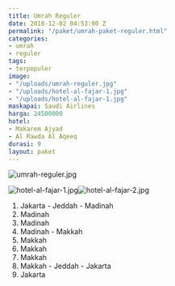 ```yaml
---
title: Umrah Reguler
date: 2018-12-02 04:53:00 Z
permalink: "/paket/umrah-paket-reguler.html"
categories:
- umrah
- reguler
tags:
- terpopuler
image:
- "/uploads/umrah-reguler.jpg"
- "/uploads/hotel-al-fajar-1.jpg"
- "/uploads/hotel-al-fajar-1.jpg"
maskapai: Saudi Airlines
harga: 24500000
hotel:
- Makarem Ajyad
- Al Rawda Al Aqeeq
durasi: 9
layout: paket
---
```


![umrah-reguler.jpg](/uploads/umrah-reguler.jpg)

![hotel-al-fajar-1.jpg](/uploads/hotel-al-fajar-1.jpg)![hotel-al-fajar-2.jpg](/uploads/hotel-al-fajar-2.jpg)

1. Jakarta - Jeddah - Madinah
2. Madinah
3. Madinah
4. Madinah - Makkah
5. Makkah
6. Makkah
7. Makkah
8. Makkah - Jeddah - Jakarta
9. Jakarta
